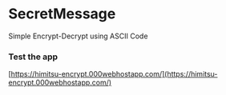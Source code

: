 # SecretMessage
Simple Encrypt-Decrypt using ASCII Code

### Test the app
[https://himitsu-encrypt.000webhostapp.com/](https://himitsu-encrypt.000webhostapp.com/)
